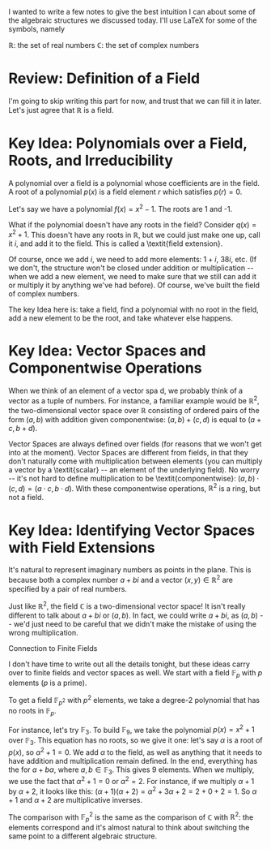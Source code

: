 I wanted to write a few notes to give the best intuition I can about some of the algebraic structures we discussed today. I'll use LaTeX for some of the symbols, namely

$\mathbb{R}$: the set of real numbers
$\mathbb{C}$: the set of complex numbers 

# Review: Definition of a Field 

I'm going to skip writing this part for now, and trust that we can fill it in later. Let's just agree that $\mathbb{R}$ is a field. 

# Key Idea: Polynomials over a Field, Roots, and Irreducibility

A polynomial over a field is a polynomial whose coefficients are in the field.  
A root of a polynomial $p(x)$ is a field element $r$ which satisfies $p(r) = 0$. 

Let's say we have a polynomial $f(x) = x^2 - 1$. The roots are 1 and -1. 

What if the polynomial doesn't have any roots in the field? Consider $q(x) = x^2 + 1$. This doesn't have any roots in $\mathbb{R}$, but we could just make one up, call it $i$, and add it to the field. This is called a \textit{field extension}. 

Of course, once we add $i$, we need to add more elements: $1+i$, $38i$, etc. (If we don't, the structure won't be closed under addition or multiplication -- when we add a new element, we need to make sure that we still can add it or multiply it by anything we've had before). Of course, we've built the field of complex numbers.

The key Idea here is: take a field, find a polynomial with no root in the field, add a new element to be the root, and take whatever else happens. 

# Key Idea: Vector Spaces and Componentwise Operations

When we think of an element of a vector spa d, we probably think of a vector as a tuple of numbers. For instance, a familiar example would be $\mathbb{R}^2$, the two-dimensional vector space over $\mathbb{R}$ consisting of ordered pairs of the form $(a,b)$ with addition given componentwise: $(a,b) + (c,d)$ is equal to $(a+c, b+d)$. 

Vector Spaces are always defined over fields (for reasons that we won't get into at the moment). Vector Spaces are different from fields, in that they don't naturally come with multiplication between elements (you can multiply a vector by a \textit{scalar} -- an element of the underlying field). No worry -- it's not hard to define multiplication to be \textit{componentwise}: $(a,b) \cdot (c,d) = (a \cdot c, b \cdot d)$. With these componentwise operations, $\mathbb{R}^2$ is a ring, but not a field. 

# Key Idea: Identifying Vector Spaces with Field Extensions

It's natural to represent imaginary numbers as points in the plane. This is because both a complex number $a+bi$ and a vector $(x,y) \in \mathbb{R}^2$ are specified by a pair of real numbers. 

Just like $\mathbb{R}^2$, the field $\mathbb{C}$ is a two-dimensional vector space! It isn't really different to talk about $a+bi$ or $(a,b)$. In fact, we could write $a+bi$, as $(a,b)$ -- we'd just need to be careful that we didn't make the mistake of using the wrong multiplication.

Connection to Finite Fields 

I don't have time to write out all the details tonight, but these ideas carry over to finite fields and vector spaces as well. We start with a field $\mathbb{F}_p$ with $p$ elements ($p$ is a prime). 

To get a field $\mathbb{F}_{p^2}$ with $p^2$ elements, we take a degree-2 polynomial that has no roots in $\mathbb{F}_p$. 

For instance, let's try $\mathbb{F}_3$. To build $\mathbb{F}_9$, we take the polynomial $p(x) = x^2 + 1$ over $\mathbb{F}_3$. This equation has no roots, so we give it one: let's say $\alpha$ is a root of $p(x)$, so $\alpha^2 + 1 = 0$. We add $\alpha$ to the field, as well as anything that it needs to have addition and multiplication remain defined. In the end, everything has the for $a + b\alpha$, where $a,b \in \mathbb{F}_3$. This gives 9 elements. When we multiply, we use the fact that $\alpha^2 + 1 = 0$ or $\alpha^2 = 2$. For instance, if we multiply $\alpha + 1$ by $\alpha + 2$, it looks like this: 
$(\alpha + 1)(\alpha + 2) = \alpha^2 + 3 \alpha + 2 = 2 + 0 + 2 = 1$. So $\alpha + 1$ and $\alpha + 2$ are multiplicative inverses. 

The comparison with $\mathbb{F}_p^2$ is the same as the comparison of $\mathbb{C}$ with $\mathbb{R}^2$: the elements correspond and it's almost natural to think about switching the same point to a different algebraic structure. 
